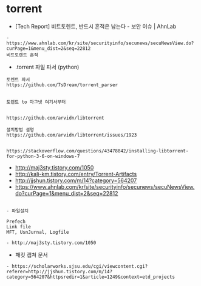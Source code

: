 # torrent

- [Tech Report] 비트토렌트, 반드시 흔적은 남는다 - 보안 이슈 | AhnLab
```
- https://www.ahnlab.com/kr/site/securityinfo/secunews/secuNewsView.do?curPage=1&menu_dist=2&seq=22812
비트토렌트 흔적
```


- .torrent 파일 파서 (python)

```
토렌트 파서
https://github.com/7sDream/torrent_parser


토렌트 to 마그넷 여기서부터


https://github.com/arvidn/libtorrent

설치방법 설명
https://github.com/arvidn/libtorrent/issues/1923


https://stackoverflow.com/questions/43478842/installing-libtorrent-for-python-3-6-on-windows-7

```
- http://maj3sty.tistory.com/1050
- http://kali-km.tistory.com/entry/Torrent-Artifacts
- http://jjshun.tistory.com/m/14?category=564207
- https://www.ahnlab.com/kr/site/securityinfo/secunews/secuNewsView.do?curPage=1&menu_dist=2&seq=22812

```

- 파일설치

Prefech
Link file
MFT, UsnJurnal, Logfile

- http://maj3sty.tistory.com/1050

```

- 패킷 캡쳐 문서
```
- https://scholarworks.sjsu.edu/cgi/viewcontent.cgi?referer=http://jjshun.tistory.com/m/14?category=564207&httpsredir=1&article=1249&context=etd_projects
```
